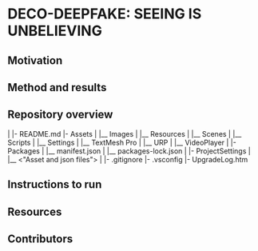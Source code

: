 # DECO-DEEPFAKE: SEEING IS UNBELIEVING

## Motivation

## Method and results

## Repository overview
|
|- README.md
|- Assets
|  |__ Images
|  |__ Resources
|  |__ Scenes
|  |__ Scripts
|  |__ Settings
|  |__ TextMesh Pro
|  |__ URP
|  |__ VideoPlayer
|
|- Packages
|  |__ manifest.json
|  |__ packages-lock.json
|
|- ProjectSettings
|  |__ <"Asset and json files">
|
|- .gitignore
|- .vsconfig
|- UpgradeLog.htm

## Instructions to run

## Resources

## Contributors
